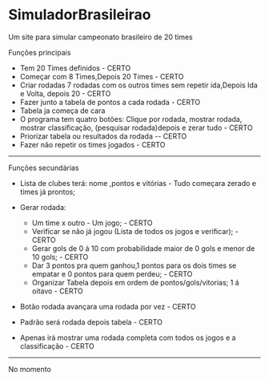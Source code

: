 # SimuladorBrasileirao
Um site para simular campeonato brasileiro de 20 times

Funçôes principais
 - Tem 20 Times definidos - CERTO
 - Começar com 8 Times,Depois 20 Times - CERTO
 - Criar rodadas 7 rodadas com os outros times sem repetir ida,Depois Ida e Volta, depois 20 - CERTO
 - Fazer junto a tabela de pontos a cada rodada - CERTO
 - Tabela ja começa de cara
 - O programa tem quatro botões: 
               Clique por rodada, mostrar rodada, mostrar classificação, (pesquisar rodada)depois e zerar tudo - CERTO
 - Priorizar tabela ou resultados da rodada -- CERTO
 - Fazer não repetir os times jogados - CERTO
 
 ----------------------------------------------------------------------
Funções secundárias
 - Lista de clubes terá: nome ,pontos e vitórias - Tudo começara zerado e times já prontos;
 - Gerar rodada: 
     - Um time x outro - Um jogo; - CERTO
     - Verificar se não já jogou (Lista de todos os jogos e verificar); - CERTO
     - Gerar gols de 0 á 10 com probabilidade maior de 0 gols e menor de 10 gols; - CERTO
     - Dar 3 pontos pra quem ganhou,1 pontos para os dois times se empatar e 0 pontos para quem perdeu; - CERTO
     - Organizar Tabela depois em ordem de pontos/gols/vitorias; 1 á oitavo - CERTO
 - Botão rodada avançara uma rodada por vez - CERTO
 
 - Padrão será rodada depois tabela - CERTO
 - Apenas irá mostrar uma rodada completa com todos os jogos e a classificação - CERTO

----------------------------------------------------------------------
No momento
    